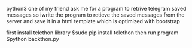 python3
one of my friend ask me for a program to retrive telegram saved messages
so iwrite the program to retieve the saved messages from the server and save it in a html template
which is optimized with bootstrap

first install telethon library
$sudo pip install telethon
then run program
$python backthon.py
